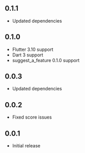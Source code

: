 ## 0.1.1
* Updated dependencies

## 0.1.0
* Flutter 3.10 support
* Dart 3 support
* suggest_a_feature 0.1.0 support

## 0.0.3
* Updated dependencies

## 0.0.2
* Fixed score issues

## 0.0.1
* Initial release